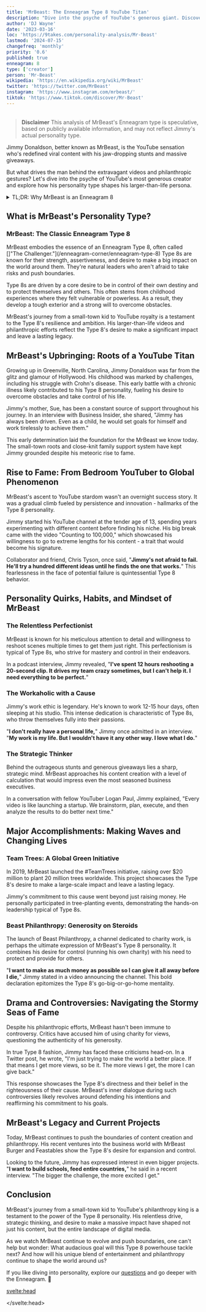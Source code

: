 ```yaml
---
title: 'MrBeast: The Enneagram Type 8 YouTube Titan'
description: "Dive into the psyche of YouTube's generous giant. Discover how MrBeast's Enneagram Type 8 personality fuels his epic videos, philanthropy, and relentless drive for impact."
author: 'DJ Wayne'
date: '2023-03-16'
loc: 'https://9takes.com/personality-analysis/Mr-Beast'
lastmod: '2024-07-15'
changefreq: 'monthly'
priority: '0.6'
published: true
enneagram: 8
type: ['creator']
person: 'Mr-Beast'
wikipedia: 'https://en.wikipedia.org/wiki/MrBeast'
twitter: 'https://twitter.com/MrBeast'
instagram: 'https://www.instagram.com/mrbeast/'
tiktok: 'https://www.tiktok.com/discover/Mr-Beast'
---
```


<!-- redo -->
<!-- chris from mr beast
mr beast girlfriend
mr beast logo
how tall is mr beast
how old is mr beast
featstables

 -->
<script>
	import  PopCard  from "$lib/components/atoms/PopCard.svelte";
import BlogPurpose from '$lib/components/blog/BlogPurpose.svelte'
</script>

<div
  style="display: flex;
    justify-content: center;
    margin: 1rem 0;
  "
>
  <PopCard
    image={`/types/8s/${'Mr-Beast'}.webp`}
    showIcon={false}
    enneagramType="8"
    displayText="MrBeast"
    subtext=""
  />
</div>

> **Disclaimer** This analysis of MrBeast's Enneagram type is speculative, based on publicly available information, and may not reflect Jimmy's actual personality type.

<p class="firstLetter">Jimmy Donaldson, better known as MrBeast, is the YouTube sensation who's redefined viral content with his jaw-dropping stunts and massive giveaways.</p>

<!-- # The MrBeast Phenomenon: Unveiling the Enigma of YouTube's Generous Giant -->

But what drives the man behind the extravagant videos and philanthropic gestures? Let's dive into the psyche of YouTube's most generous creator and explore how his personality type shapes his larger-than-life persona.

<details>
<summary class="accordion">TL;DR: Why MrBeast is an Enneagram 8</summary>
<div class="panel">
<ul>
<li><b>Influence and Impact</b>: MrBeast's philanthropic exploits and his uncanny ability to sway the digital world underline his Enneagram Type 8 persona. His quest for making a tangible difference mirrors Type 8's inherent drive to influence their environment, a testament to his powerful presence online.
</li>
<li><b>Inner World and Autonomy</b>: Beneath the YouTube persona, MrBeast is a staunch defender of his independence. His strategic decision to retain autonomy over his work, resisting the pull of external control, aligns with Type 8's intense desire to protect their sovereignty.
</li>
<li><b>Controversies and Empathy</b>: MrBeast's journey is not without controversies, from allegations about his team's working conditions to the debates around his grand giveaways. Yet, these challenges echo the Type 8's core fear of being harmed or controlled by others. Understanding this can spark empathy towards the Challenger navigating the public eye.</li>
<li><b>Core Motivation</b>: MrBeast's actions, grand or subtle, can be traced back to his core motivation as a Type 8 – the desire to protect themselves and their independence. Whether it's his philanthropy, his response to controversies, or his insistence on autonomy, everything feeds into this fundamental desire, revealing a multi-dimensional picture of MrBeast as a true Enneagram Type 8.
</li>
</ul>
  </div>
</details>

## What is MrBeast's Personality Type?

### MrBeast: The Classic Enneagram Type 8

MrBeast embodies the essence of an Enneagram Type 8, often called []"The Challenger."](/enneagram-corner/enneagram-type-8) Type 8s are known for their strength, assertiveness, and desire to make a big impact on the world around them. They're natural leaders who aren't afraid to take risks and push boundaries.

Type 8s are driven by a core desire to be in control of their own destiny and to protect themselves and others. This often stems from childhood experiences where they felt vulnerable or powerless. As a result, they develop a tough exterior and a strong will to overcome obstacles.

MrBeast's journey from a small-town kid to YouTube royalty is a testament to the Type 8's resilience and ambition. His larger-than-life videos and philanthropic efforts reflect the Type 8's desire to make a significant impact and leave a lasting legacy.

## MrBeast's Upbringing: Roots of a YouTube Titan

Growing up in Greenville, North Carolina, Jimmy Donaldson was far from the glitz and glamour of Hollywood. His childhood was marked by challenges, including his struggle with Crohn's disease. This early battle with a chronic illness likely contributed to his Type 8 personality, fueling his desire to overcome obstacles and take control of his life.

Jimmy's mother, Sue, has been a constant source of support throughout his journey. In an interview with Business Insider, she shared, "Jimmy has always been driven. Even as a child, he would set goals for himself and work tirelessly to achieve them."

This early determination laid the foundation for the MrBeast we know today. The small-town roots and close-knit family support system have kept Jimmy grounded despite his meteoric rise to fame.

## Rise to Fame: From Bedroom YouTuber to Global Phenomenon

MrBeast's ascent to YouTube stardom wasn't an overnight success story. It was a gradual climb fueled by persistence and innovation - hallmarks of the Type 8 personality.

Jimmy started his YouTube channel at the tender age of 13, spending years experimenting with different content before finding his niche. His big break came with the video "Counting to 100,000," which showcased his willingness to go to extreme lengths for his content - a trait that would become his signature.

Collaborator and friend, Chris Tyson, once said, "**Jimmy's not afraid to fail. He'll try a hundred different ideas until he finds the one that works.**" This fearlessness in the face of potential failure is quintessential Type 8 behavior.

## Personality Quirks, Habits, and Mindset of MrBeast

### The Relentless Perfectionist

MrBeast is known for his meticulous attention to detail and willingness to reshoot scenes multiple times to get them just right. This perfectionism is typical of Type 8s, who strive for mastery and control in their endeavors.

In a podcast interview, Jimmy revealed, "**I've spent 12 hours reshooting a 20-second clip. It drives my team crazy sometimes, but I can't help it. I need everything to be perfect.**"

### The Workaholic with a Cause

Jimmy's work ethic is legendary. He's known to work 12-15 hour days, often sleeping at his studio. This intense dedication is characteristic of Type 8s, who throw themselves fully into their passions.

"**I don't really have a personal life,**" Jimmy once admitted in an interview. "**My work is my life. But I wouldn't have it any other way. I love what I do.**"

### The Strategic Thinker

Behind the outrageous stunts and generous giveaways lies a sharp, strategic mind. MrBeast approaches his content creation with a level of calculation that would impress even the most seasoned business executives.

In a conversation with fellow YouTuber Logan Paul, Jimmy explained, "Every video is like launching a startup. We brainstorm, plan, execute, and then analyze the results to do better next time."

## Major Accomplishments: Making Waves and Changing Lives

### Team Trees: A Global Green Initiative

In 2019, MrBeast launched the #TeamTrees initiative, raising over $20 million to plant 20 million trees worldwide. This project showcases the Type 8's desire to make a large-scale impact and leave a lasting legacy.

Jimmy's commitment to this cause went beyond just raising money. He personally participated in tree-planting events, demonstrating the hands-on leadership typical of Type 8s.

### Beast Philanthropy: Generosity on Steroids

The launch of Beast Philanthropy, a channel dedicated to charity work, is perhaps the ultimate expression of MrBeast's Type 8 personality. It combines his desire for control (running his own charity) with his need to protect and provide for others.

"**I want to make as much money as possible so I can give it all away before I die,**" Jimmy stated in a video announcing the channel. This bold declaration epitomizes the Type 8's go-big-or-go-home mentality.

## Drama and Controversies: Navigating the Stormy Seas of Fame

Despite his philanthropic efforts, MrBeast hasn't been immune to controversy. Critics have accused him of using charity for views, questioning the authenticity of his generosity.

In true Type 8 fashion, Jimmy has faced these criticisms head-on. In a Twitter post, he wrote, "I'm just trying to make the world a better place. If that means I get more views, so be it. The more views I get, the more I can give back."

This response showcases the Type 8's directness and their belief in the righteousness of their cause. MrBeast's inner dialogue during such controversies likely revolves around defending his intentions and reaffirming his commitment to his goals.

## MrBeast's Legacy and Current Projects

Today, MrBeast continues to push the boundaries of content creation and philanthropy. His recent ventures into the business world with MrBeast Burger and Feastables show the Type 8's desire for expansion and control.

Looking to the future, Jimmy has expressed interest in even bigger projects. "**I want to build schools, feed entire countries,**" he said in a recent interview. "The bigger the challenge, the more excited I get."

## Conclusion

MrBeast's journey from a small-town kid to YouTube's philanthropy king is a testament to the power of the Type 8 personality. His relentless drive, strategic thinking, and desire to make a massive impact have shaped not just his content, but the entire landscape of digital media.

As we watch MrBeast continue to evolve and push boundaries, one can't help but wonder: What audacious goal will this Type 8 powerhouse tackle next? And how will his unique blend of entertainment and philanthropy continue to shape the world around us?

If you like diving into personality, explore our <a href="/questions" >questions</a> and go deeper with the Enneagram. 🚀

<svelte:head>

<script type="application/ld+json">
{
  "@context": "http://schema.org",
  "@graph": [
    {
      "@type": "Article",
      "articleBody": "This article goes a deep dive into the personality traits of MrBeast, proposing him as a representation of Enneagram Type 8. Known for his assertiveness, control, and desire to influence, MrBeast embodies many characteristics of Type 8 personalities. Go into the various facets of MrBeast's life and career that demonstrate his Type 8 traits, including his ambitious charity work, audacious YouTube stunts, and determination in the face of adversity.",
      "creator": {
        "@type": "Person",
        "name": "DJ Wayne",
        "sameAs": ["https://www.instagram.com/djwayne3/", "https://www.youtube.com/@djwayne3", "https://www.linkedin.com/in/davidtwayne/", "https://twitter.com/djwayne3"
        ]
      },
      "author": {
        "@type": "Person",
        "name": "DJ Wayne",
        "sameAs": ["https://www.instagram.com/djwayne3/", "https://www.youtube.com/@djwayne3", "https://www.linkedin.com/in/davidtwayne/", "https://twitter.com/djwayne3"
        ]
      },
      "dateModified": {
        "@type": "Date",
        "@value": "2023-07-15"
      },
      "datePublished": {
        "@type": "Date",
        "@value": "2023-06-21"
      },
      "description": "This blog post examines why MrBeast might be an Enneagram Type 8. It focuses on his personality traits, motivations, his inner world, controversies he's faced, and how these elements might be related to the core attributes of a Type 8.",
      "headline": "Inside The Mind of MrBeast: An Enneagram Type 8's Quest for Influence",
      "image": {
        "@type": "ImageObject",
        "height": 900,
        "url": "https://9takes.com/types/8s/Mr_Beast.webp",
        "width": 900
      },
      "mainEntityOfPage": {
        "@id": "https://9takes.com/personality-analysis/Mr-Beast",
        "@type": "WebPage"
      },
      "mentions": {
        "@type": "Person",
        "name": "MrBeast",
        "sameAs": ["https://en.wikipedia.org/wiki/MrBeast", "https://twitter.com/MrBeast", "https://www.instagram.com/MrBeast/", "https://www.tiktok.com/discover/Mr-Beast"]
      },
      "publisher": {
        "@type": "Organization",
        "sameAs": ["https://www.instagram.com/9takesdotcom/", "https://twitter.com/9takesdotcom"],
        "logo": {
          "@type": "ImageObject",
          "url": "https://9takes.com/brand/aero.png"
        },
        "name": "9takes"
      }
    },
    {
      "@type": "FAQPage",
      "mainEntity": [
        {
          "@type": "Question",
          "acceptedAnswer": {
            "@type": "Answer",
            "text": "MrBeast displays many characteristics of Enneagram Type 8 personalities. This includes his assertiveness, desire for control, and strong will to influence others. These traits stem from his core motivation to protect himself and remain independent, typical of Type 8 individuals."
          },
          "name": "Why is MrBeast considered an Enneagram Type 8?"
        },
        {
          "@type": "Question",
          "acceptedAnswer": {
            "@type": "Answer",
            "text": "MrBeast's charitable initiatives, his audacious YouTube content, which often involves asserting control over situations, and his willingness to confront challenges head-on are indicative of his Type 8 personality. His ability to maintain his independence despite his high-profile status reflects the resilience and personal power of Type 8 individuals."
          },
          "name": "What are some examples of MrBeast's Type 8 characteristics?"
        },
        {
          "@type": "Question",
          "acceptedAnswer": {
            "@type": "Answer",
            "text": "MrBeast, real name Jimmy Donaldson, is known for his assertive, bold, and ambitious personality. He is driven, energetic, and highly determined, often pushing boundaries with his audacious challenges and generous philanthropic projects. MrBeast is confident and often takes control of situations, displaying a strength of character and a protective demeanor towards those in need."
          },
          "name": "What is MrBeast's personality?"
        },
        {
          "@type": "Question",
          "acceptedAnswer": {
            "@type": "Answer",
            "text": "Based on an analysis of his personality traits, behaviors, and motivations, MrBeast appears to align with the Enneagram Type 8, also known as the Challenger. This type is characterized by a desire to influence their environment, maintain control, and protect themselves from vulnerability. They are often self-confident, strong, and assertive, all traits seen in MrBeast's public persona and actions."
          },
          "name": "What is MrBeast's Enneagram type?"
        }
      ]
    }
  ]
}
</script>

</svelte:head>

<style lang="scss"></style>
